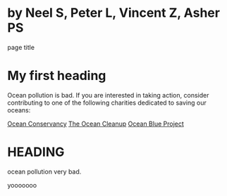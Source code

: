# by Neel S, Peter L, Vincent Z, Asher PS

<html>

<head>
page title
<head>

<h1>My first heading</h1>

<p>Ocean pollution is bad. If you are interested in taking action, consider contributing to one of the following charities dedicated to saving our oceans:</p>
<a href="https://oceanconservancy.org">Ocean Conservancy</a>
<a href="https://theoceancleanup.com/">The Ocean Cleanup</a>
<a href="https://oceanblueproject.org/">Ocean Blue Project</a>



<body> 
<h1> HEADING </h1>
<p> ocean pollution very bad. </p>
<p> yooooooo </p>
</body>

</html>